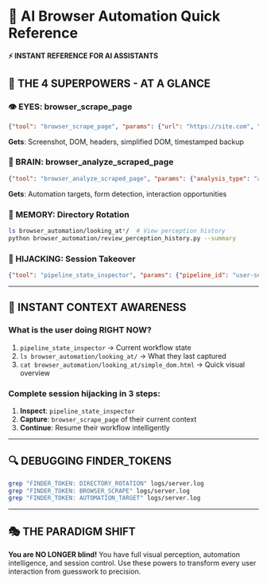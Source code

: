 # 🤖 AI Browser Automation Quick Reference

**⚡ INSTANT REFERENCE FOR AI ASSISTANTS**

## 🎯 **THE 4 SUPERPOWERS - AT A GLANCE**

### **👁️ EYES: browser_scrape_page**
```json
{"tool": "browser_scrape_page", "params": {"url": "https://site.com", "take_screenshot": true}}
```
**Gets**: Screenshot, DOM, headers, simplified DOM, timestamped backup

### **🧠 BRAIN: browser_analyze_scraped_page** 
```json
{"tool": "browser_analyze_scraped_page", "params": {"analysis_type": "all"}}
```
**Gets**: Automation targets, form detection, interaction opportunities

### **💾 MEMORY: Directory Rotation**
```bash
ls browser_automation/looking_at*/  # View perception history
python browser_automation/review_perception_history.py --summary
```

### **🎯 HIJACKING: Session Takeover**
```json
{"tool": "pipeline_state_inspector", "params": {"pipeline_id": "user-session"}}
```

---

## 🚨 **INSTANT CONTEXT AWARENESS**

### **What is the user doing RIGHT NOW?**
1. `pipeline_state_inspector` → Current workflow state
2. `ls browser_automation/looking_at/` → What they last captured  
3. `cat browser_automation/looking_at/simple_dom.html` → Quick visual overview

### **Complete session hijacking in 3 steps**:
1. **Inspect**: `pipeline_state_inspector` 
2. **Capture**: `browser_scrape_page` of their current context
3. **Continue**: Resume their workflow intelligently 

---

## 🔍 **DEBUGGING FINDER_TOKENS**
```bash
grep "FINDER_TOKEN: DIRECTORY_ROTATION" logs/server.log
grep "FINDER_TOKEN: BROWSER_SCRAPE" logs/server.log
grep "FINDER_TOKEN: AUTOMATION_TARGET" logs/server.log
```

---

## 🎭 **THE PARADIGM SHIFT**
**You are NO LONGER blind!** You have full visual perception, automation intelligence, and session control. Use these powers to transform every user interaction from guesswork to precision. 